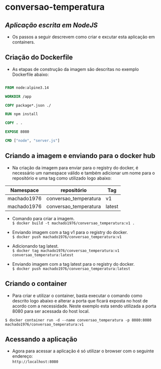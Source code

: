# conversao-temperatura

## *Aplicação escrita em NodeJS*
  - Os passos a seguir descrevem como criar e excutar esta aplicação em containers.

## Criação do Dockerfile
  - As etapas de construção da imagem são descritas no exemplo Dockerfile abaixo:

```Dockerfile

FROM node:alpine3.14

WORKDIR /app

COPY package*.json ./

RUN npm install

COPY . .

EXPOSE 8080

CMD ["node", "server.js"]

```

## Criando a imagem e enviando para o docker hub
  - Na criação da imagem para enviar para o registry do docker, é necessário um namespace válido e também adicionar um nome para o repositório e uma tag como utilizado logo abaixo:

  | Namespace | repositório | Tag |
  |-----------|-------------|-----|
  |machado1976 | conversao_temperatura|v1|
  |machado1976 | conversao_temperatura|latest|  

- Comando para criar a imagem.   
   `$ docker build -t machado1976/conversao_temperatura:v1 .`

- Enviando imagem com a tag v1 para o registry do docker.   
   `$ docker push machado1976/conversao_temperatura:v1`

- Adicionando tag latest.     
   `$ docker tag machado1976/conversao_temperatura:v1 conversao_temperatura:latest`

- Enviando imagem com a tag latest para o registry do docker.     
   `$ docker push machado1976/conversao_temperatura:latest`

## Criando o container
- Para criar e utilizar o container, basta executar o comando como descrito logo abaixo e alterar a porta que ficará exposta no host de acordo com a necessidade. Neste exemplo esta sendo utilizada a porta 8080 para ser acessada do host local.      

 `$ docker container run -d --name conversao_temperatura -p 8080:8080 machado1976/conversao_temperatura:v1`

 ## Acessando a aplicação
 - Agora para acessar a aplicação é só utilizar o browser com o seguinte endereço:      
   ` http://localhost:8080 `
